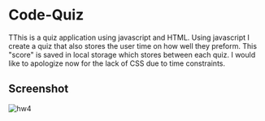 # Code-Quiz
TThis is a quiz application using javascript and HTML. Using javascript I create a quiz that also stores the user time on how well they preform. This "score" is saved in local storage which stores between each quiz. I would like to apologize now for the lack of CSS due to time constraints. 
## Screenshot
![hw4](https://user-images.githubusercontent.com/110701898/195217785-0e595b59-742f-4d00-ae5c-fb4df30bd2a6.png)
